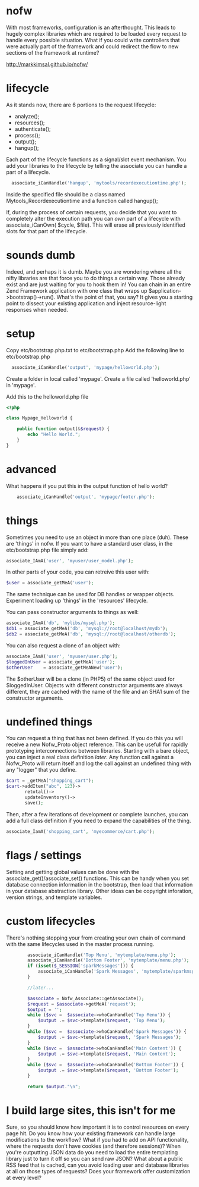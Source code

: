 nofw
====

With most frameworks, configuration is an afterthought.  This leads to hugely complex libraries which are required to be loaded every request to handle every possible situation.  What if you could write controllers that were actually part of the framework and could redirect the flow to new sections of the framework at runtime?

http://markkimsal.github.io/nofw/

lifecycle
====
As it stands now, there are 6 portions to the request lifecycle:
 * analyze();
 * resources();
 * authenticate();
 * process();
 * output();
 * hangup();

Each part of the lifecycle functions as a signal/slot event mechanism.  You add your libraries to the lifecycle by telling the associate you can handle a part of a lifecycle.

```php
  associate_iCanHandle('hangup', 'mytools/recordexecutiontime.php');
```

Inside the specified file should be a class named Mytools_Recordexecutiontime and a function called hangup();

If, during the process of certain requests, you decide that you want to completely alter the execution path you can *own* part of a lifecycle with associate_iCanOwn( $cycle, $file).  This will erase all previously identified slots for that part of the lifecycle.

sounds dumb
==========
Indeed, and perhaps it is dumb.  Maybe you are wondering where all the nifty libraries are that force you to do things a certain way.  Those already exist and are just waiting for you to hook them in!  You can chain in an entire Zend Framework application with one class that wraps up $application->bootstrap()->run().  What's the point of that, you say?  It gives you a starting point to dissect your existing application and inject resource-light responses when needed.

setup
=====
Copy etc/bootstrap.php.txt to etc/bootstrap.php
Add the following line to etc/bootstrap.php

```php
  associate_iCanHandle('output', 'mypage/helloworld.php');
```

Create a folder in local called 'mypage'.
Create a file called 'helloworld.php' in 'mypage'.

Add this to the helloworld.php file

```php
<?php

class Mypage_Helloworld {

	public function output(&$request) {
		echo "Hello World.";
	}
}
```

advanced
=======
What happens if you put this in the output function of hello world?
```php
	associate_iCanHandle('output', 'mypage/footer.php');
```

things
======
Sometimes you need to use an object in more than one place (duh).  These are 'things' in nofw.  If you want to have a standard user class, in the etc/bootstrap.php file simply add:
```php
associate_IAmA('user', 'myuser/user_model.php');
```

In other parts of your code, you can retreive this user with:
```php
$user = associate_getMeA('user');
```

The same technique can be used for DB handles or wrapper objects.  Experiment loading up 'things' in the 'resources' lifecycle.

You can pass constructor arguments to things as well:

```php
associate_IAmA('db', 'mylibs/mysql.php');
$db1 = associate_getMeA('db', 'mysql://root@localhost/mydb');
$db2 = associate_getMeA('db', 'mysql://root@localhost/otherdb');
```

You can also request a clone of an object with:
```php
associate_IAmA('user', 'myuser/user.php');
$loggedInUser = associate_getMeA('user');
$otherUser    = associate_getMeANew('user');
```

The $otherUser will be a clone (in PHP5) of the same object used for $loggedInUser.  Objects with different constructor arguments are always different, they are cached with the name of the file and an SHA1 sum of the constructor arguments.

undefined things
======
You can request a thing that has not been defined.  If you do this you will receive a new Nofw_Proto object reference.  This can be usefull for rapidly prototyping interconnections between libraries.  Starting with a bare object, you can inject a real class definition *later*.  Any function call against a Nofw_Proto will return itself and log the call against an undefined thing with any "logger" that you define.

```php
$cart = _getMeA("shopping_cart");
$cart->addItem("abc", 123)->
       retotal()->
       updateInventory()->
       save();
```

Then, after a few iterations of development or complete launches, you can add a full class definition if you need to expand the capabilities of the thing.
```php
associate_IamA('shopping_cart', 'myecommerce/cart.php');
```

flags / settings
======
Setting and getting global values can be done with the associate_get()/associate_set() functions.  This can be handy when you set database connection information in the bootstrap, then load that information in your database abstraction library.  Other ideas can be copyright inforation, version strings, and template variables.

custom lifecycles
======
There's nothing stopping your from creating your own chain of command with the same lifecycles used in the master process running.

```php
		associate_iCanHandle('Top Menu', 'mytemplate/menu.php');
		associate_iCanHandle('Bottom Footer', 'mytemplate/menu.php');
		if (isset($_SESSION['sparkMessages'])) {
			associate_iCanHandle('Spark Messages', 'mytemplate/sparkmsg.php');
		}

		//later...

		$associate = Nofw_Associate::getAssociate();
		$request = $associate->getMeA('request');
		$output = '';
		while ($svc =  $associate->whoCanHandle('Top Menu')) {
			$output .= $svc->template($request, 'Top Menu');
		}
		while ($svc =  $associate->whoCanHandle('Spark Messages')) {
			$output .= $svc->template($request, 'Spark Messages');
		}
		while ($svc =  $associate->whoCanHandle('Main Content')) {
			$output .= $svc->template($request, 'Main Content');
		}
		while ($svc =  $associate->whoCanHandle('Bottom Footer')) {
			$output .= $svc->template($request, 'Bottom Footer');
		}

		return $output."\n";
```

I build large sites, this isn't for me
=====
Sure, so you should know how important it is to control resources on every page hit.  Do you know how your existing framework can handle large modifications to the workflow?  What if you had to add on API functionality, where the requests don't have cookies (and therefore sessions)?  When you're outputting JSON data do you need to load the entire templating library just to turn it off so you can send raw JSON?  What about a public RSS feed that is cached, can you avoid loading user and database libraries at all on those types of requests?  Does your framework offer customization at every level?
